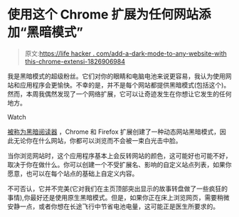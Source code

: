 # 使用这个 Chrome 扩展为任何网站添加“黑暗模式”

> 原文:[https://life hacker . com/add-a-dark-mode-to-any-website-with this-chrome-extensi-1826906984](https://lifehacker.com/add-a-dark-mode-to-any-website-with-this-chrome-extensi-1826906984)

我是黑暗模式的超级粉丝。它们对你的眼睛和电脑电池来说更容易，我认为使用网站和应用程序会更愉快。不幸的是，并不是每个网站都提供黑暗模式(包括这个)。然而，本周我偶然发现了一个网络扩展，它可以让奇迹发生在你想让它发生的任何地方。

Watch

[被称为黑暗阅读器](http://darkreader.org/) ，Chrome 和 Firefox 扩展创建了一种动态网站黑暗模式，因此无论你在什么网站，你都可以浏览而不会被一束白光击中脸。

当你浏览网站时，这个应用程序基本上会反转网站的颜色，这可能好也可能不好，取决于你在做什么。你可以创建一个不受扩展名、影响的自定义站点列表，如果你愿意，也可以在每个站点的基础上自定义内容。

不可否认，它并不完美(它对我们在主页顶部突出显示的故事转盘做了一些疯狂的事情),你最好还是使用原生黑暗模式。但是，如果你正在床上浏览网页，需要稍微安静一点，或者你想在长途飞行中节省电池电量，这可能正是医生所要求的。